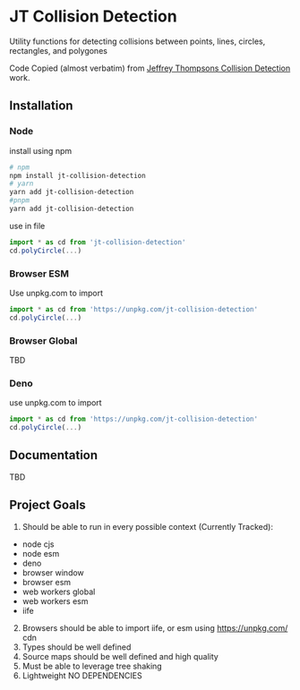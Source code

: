 # JT Collision Detection
Utility functions for detecting collisions between points, lines, circles, rectangles, and polygones

Code Copied (almost verbatim) from [Jeffrey Thompsons Collision Detection](https://www.jeffreythompson.org/collision-detection/index.php) work.


## Installation
### Node
install using npm
```bash
# npm
npm install jt-collision-detection
# yarn
yarn add jt-collision-detection
#pnpm
yarn add jt-collision-detection
```
use in file
```js
import * as cd from 'jt-collision-detection'
cd.polyCircle(...)
```

### Browser ESM
Use unpkg.com to import
```js
import * as cd from 'https://unpkg.com/jt-collision-detection'
cd.polyCircle(...)
```

### Browser Global
TBD

### Deno
use unpkg.com to import
```typescript
import * as cd from 'https://unpkg.com/jt-collision-detection'
cd.polyCircle(...)
```

## Documentation
TBD

## Project Goals
1. Should be able to run in every possible context (Currently Tracked):
 - node cjs
 - node esm
 - deno
 - browser window
 - browser esm
 - web workers global
 - web workers esm
 - iife
2. Browsers should be able to import iife, or esm using https://unpkg.com/ cdn
3. Types should be well defined
4. Source maps should be well defined and high quality
5. Must be able to leverage tree shaking
6. Lightweight NO DEPENDENCIES
